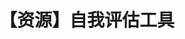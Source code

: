 ---
title: 【资源】自我评估工具
tags: [孤独, Aspie, ASD, Austim, 孤独症谱系]
color: success
description: 资源贴，也包括一些伴随状况的评估
external_url: http://mp.weixin.qq.com/s?__biz=MzIyMzgyMjY5NQ==&amp;mid=2247483687&amp;idx=1&amp;sn=de03b4d33d84ec0c49768ccb8a52e621&amp;chksm=e819172fdf6e9e39542ba3cb14b04b4ed67b03e68cf62f14a83f3970e3c519be9c16b477bb3e&amp;scene=27#wechat_redirect
---